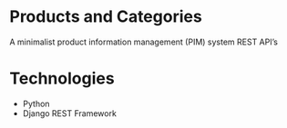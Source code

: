 # Products and Categories
A minimalist product information management (PIM) system REST API’s

# Technologies
* Python
* Django REST Framework
